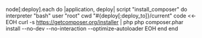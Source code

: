 node[:deploy].each do |application, deploy|
script "install_composer" do
interpreter "bash"
user "root"
cwd "#{deploy[:deploy_to]}/current"
code <<-EOH
curl -s https://getcomposer.org/installer | php
php composer.phar install --no-dev --no-interaction --optimize-autoloader
EOH
end
end 